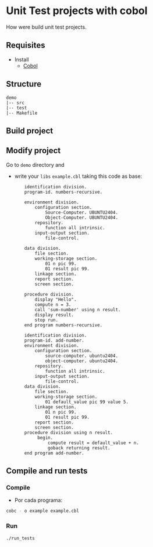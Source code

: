 
# Unit Test projects with cobol
How were build unit test projects.

## Requisites
- Install
  - [Cobol](https://gnucobol.sourceforge.io)

## Structure
```text
demo
|-- src
|-- test
|-- Makefile
```

## Build project

## Modify project
Go to `demo` directory and

- write your `libs` `example.cbl` taking this code as base:
```cobol
       identification division.
       program-id. numbers-recursive.
       
       environment division.
           configuration section.
               Source-Computer. UBUNTU2404.
               Object-Computer. UBUNTU2404.
           repository.
               function all intrinsic.
           input-output section.
               file-control.

       data division.
           file section.
           working-storage section.
               01 n pic 99.
               01 result pic 99.
           linkage section.
           report section.
           screen section.

       procedure division.
           display "Hello".
           compute n = 3.
           call 'sum-number' using n result.
           display result.
           stop run.
       end program numbers-recursive.

       identification division.
       program-id. add-number.
       environment division.
           configuration section.
               source-computer. ubuntu2404.
               object-computer. ubuntu2404.
           repository.
               function all intrinsic.
           input-output section.
               file-control.
       data division.
           file section.
           working-storage section.
               01 default_value pic 99 value 5.
           linkage section.
               01 n pic 99.
               01 result pic 99.
           report section.
           screen section.
       procedure division using n result.
            begin.
                compute result = default_value + n.
                goback returning result.
       end program add-number.
```

## Compile and run tests
### Compile
- Por cada programa:
```bash
cobc - o example example.cbl
```
### Run
```bash
./run_tests
```